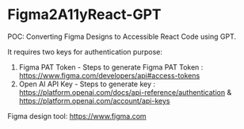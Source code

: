 # Figma2A11yReact-GPT
POC: Converting Figma Designs to Accessible React Code using GPT.

It requires two keys for authentication purpose:
 1. Figma PAT Token - Steps to generate Figma PAT Token : https://www.figma.com/developers/api#access-tokens
 2. Open AI API Key - Steps to generate key : https://platform.openai.com/docs/api-reference/authentication & https://platform.openai.com/account/api-keys

Figma design tool: https://www.figma.com
